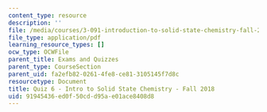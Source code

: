 ```yaml
---
content_type: resource
description: ''
file: /media/courses/3-091-introduction-to-solid-state-chemistry-fall-2018/91945436ed0f50cdd95ae01ace8408d8_MIT3_091F18_Q06.pdf
file_type: application/pdf
learning_resource_types: []
ocw_type: OCWFile
parent_title: Exams and Quizzes
parent_type: CourseSection
parent_uid: fa2efb82-0261-4fe8-ce81-3105145f7d8c
resourcetype: Document
title: Quiz 6 - Intro to Solid State Chemistry - Fall 2018
uid: 91945436-ed0f-50cd-d95a-e01ace8408d8
---
```

